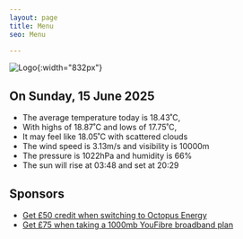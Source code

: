 ```yaml
---
layout: page
title: Menu
seo: Menu

---
```


![Logo](/images/logo.jpg){:width="832px"}

<!-- weather_marker starts -->
## On Sunday, 15 June 2025

- The average temperature today is 18.43˚C,
- With highs of 18.87˚C and lows of 17.75˚C,
- It may feel like 18.05˚C with scattered clouds
- The wind speed is 3.13m/s and visibility is 10000m
- The pressure is 1022hPa and humidity is 66%
- The sun will rise at 03:48 and set at 20:29

<!-- weather_marker ends -->

## Sponsors

- [Get £50 credit when switching to Octopus Energy](https://bit.ly/3oD1nnS)
- [Get £75 when taking a 1000mb YouFibre broadband plan](https://aklam.io/91zWhU?)
